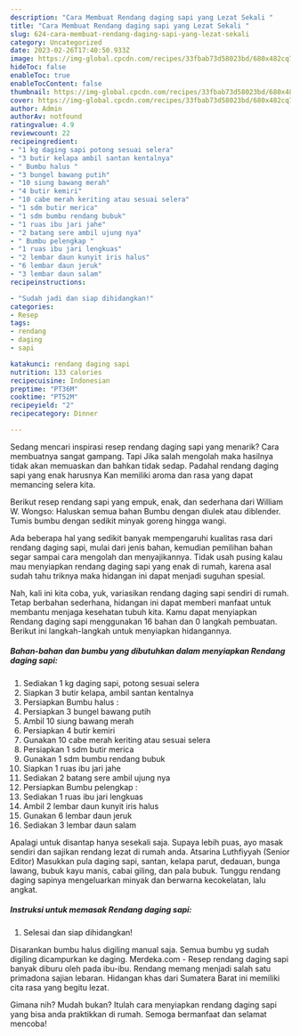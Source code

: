 ```yaml
---
description: "Cara Membuat Rendang daging sapi yang Lezat Sekali "
title: "Cara Membuat Rendang daging sapi yang Lezat Sekali "
slug: 624-cara-membuat-rendang-daging-sapi-yang-lezat-sekali
category: Uncategorized
date: 2023-02-26T17:40:50.933Z
image: https://img-global.cpcdn.com/recipes/33fbab73d58023bd/680x482cq70/rendang-daging-sapi-foto-resep-utama.jpg
hideToc: false
enableToc: true
enableTocContent: false
thumbnail: https://img-global.cpcdn.com/recipes/33fbab73d58023bd/680x482cq70/rendang-daging-sapi-foto-resep-utama.jpg
cover: https://img-global.cpcdn.com/recipes/33fbab73d58023bd/680x482cq70/rendang-daging-sapi-foto-resep-utama.jpg
author: Admin
authorAv: notfound
ratingvalue: 4.9
reviewcount: 22
recipeingredient:
- "1 kg daging sapi potong sesuai selera"
- "3 butir kelapa ambil santan kentalnya"
- " Bumbu halus "
- "3 bungel bawang putih"
- "10 siung bawang merah"
- "4 butir kemiri"
- "10 cabe merah keriting atau sesuai selera"
- "1 sdm butir merica"
- "1 sdm bumbu rendang bubuk"
- "1 ruas ibu jari jahe"
- "2 batang sere ambil ujung nya"
- " Bumbu pelengkap "
- "1 ruas ibu jari lengkuas"
- "2 lembar daun kunyit iris halus"
- "6 lembar daun jeruk"
- "3 lembar daun salam"
recipeinstructions:

- "Sudah jadi dan siap dihidangkan!"
categories:
- Resep
tags:
- rendang
- daging
- sapi

katakunci: rendang daging sapi 
nutrition: 133 calories
recipecuisine: Indonesian
preptime: "PT36M"
cooktime: "PT52M"
recipeyield: "2"
recipecategory: Dinner

---
```



Sedang mencari inspirasi resep rendang daging sapi yang menarik? Cara membuatnya sangat gampang. Tapi Jika salah mengolah maka hasilnya tidak akan memuaskan dan bahkan tidak sedap. Padahal rendang daging sapi yang enak harusnya Kan memiliki aroma dan rasa yang dapat memancing selera kita.


Berikut resep rendang sapi yang empuk, enak, dan sederhana dari William W. Wongso: Haluskan semua bahan Bumbu dengan diulek atau diblender. Tumis bumbu dengan sedikit minyak goreng hingga wangi.

Ada beberapa hal yang sedikit banyak mempengaruhi kualitas rasa dari rendang daging sapi, mulai dari jenis bahan, kemudian pemilihan bahan segar sampai cara mengolah dan menyajikannya. Tidak usah pusing kalau mau menyiapkan rendang daging sapi yang enak di rumah, karena asal sudah tahu triknya maka hidangan ini dapat menjadi suguhan spesial.


Nah, kali ini kita coba, yuk, variasikan rendang daging sapi sendiri di rumah. Tetap berbahan sederhana, hidangan ini dapat memberi manfaat untuk membantu menjaga kesehatan tubuh kita. Kamu dapat menyiapkan Rendang daging sapi menggunakan 16 bahan dan 0 langkah pembuatan. Berikut ini langkah-langkah untuk menyiapkan hidangannya.

<!--inarticleads1-->

##### Bahan-bahan dan bumbu yang dibutuhkan dalam menyiapkan Rendang daging sapi:

1. Sediakan 1 kg daging sapi, potong sesuai selera
1. Siapkan 3 butir kelapa, ambil santan kentalnya
1. Persiapkan  Bumbu halus :
1. Persiapkan 3 bungel bawang putih
1. Ambil 10 siung bawang merah
1. Persiapkan 4 butir kemiri
1. Gunakan 10 cabe merah keriting atau sesuai selera
1. Persiapkan 1 sdm butir merica
1. Gunakan 1 sdm bumbu rendang bubuk
1. Siapkan 1 ruas ibu jari jahe
1. Sediakan 2 batang sere ambil ujung nya
1. Persiapkan  Bumbu pelengkap :
1. Sediakan 1 ruas ibu jari lengkuas
1. Ambil 2 lembar daun kunyit iris halus
1. Gunakan 6 lembar daun jeruk
1. Sediakan 3 lembar daun salam


Apalagi untuk disantap hanya sesekali saja. Supaya lebih puas, ayo masak sendiri dan sajikan rendang lezat di rumah anda. Atsarina Luthfiyyah (Senior Editor) Masukkan pula daging sapi, santan, kelapa parut, dedauan, bunga lawang, bubuk kayu manis, cabai giling, dan pala bubuk. Tunggu rendang daging sapinya mengeluarkan minyak dan berwarna kecokelatan, lalu angkat. 

<!--inarticleads2-->

##### Instruksi untuk memasak Rendang daging sapi:


1. Selesai dan siap dihidangkan!

Disarankan bumbu halus digiling manual saja. Semua bumbu yg sudah digiling dicampurkan ke daging. Merdeka.com - Resep rendang daging sapi banyak diburu oleh pada ibu-ibu. Rendang memang menjadi salah satu primadona sajian lebaran. Hidangan khas dari Sumatera Barat ini memiliki cita rasa yang begitu lezat. 

Gimana nih? Mudah bukan? Itulah cara menyiapkan rendang daging sapi yang bisa anda praktikkan di rumah. Semoga bermanfaat dan selamat mencoba!
